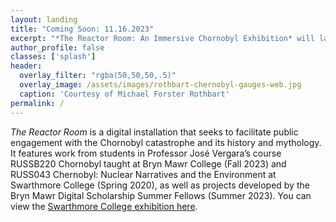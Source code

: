 ```yaml
---
layout: landing
title: "Coming Soon: 11.16.2023"
excerpt: "*The Reactor Room: An Immersive Chornobyl Exhibition* will launch in November 2023 with a physical installation in Park Science Center (Bryn Mawr College) and a digital exhibition here. Join us for the [opening reception on November 16](https://brynmawr.libcal.com/event/11376818)! Until then, this site is under construction."
author_profile: false
classes: ['splash']
header:
  overlay_filter: "rgba(50,50,50,.5)"
  overlay_image: /assets/images/rothbart-chernobyl-gauges-web.jpg
  caption: 'Courtesy of Michael Forster Rothbart'
permalink: /
---
```


*The Reactor Room* is a digital installation that seeks to facilitate public engagement with the Chornobyl catastrophe and its history and mythology. It features work from students in Professor José Vergara’s course RUSSB220 Chornobyl taught at Bryn Mawr College (Fall 2023) and RUSS043 Chernobyl: Nuclear Narratives and the Environment at Swarthmore College (Spring 2020), as well as projects developed by the Bryn Mawr Digital Scholarship Summer Fellows (Summer 2023). You can view the [Swarthmore College exhibition here](https://ds-pages.swarthmore.edu/reactor-room/).

